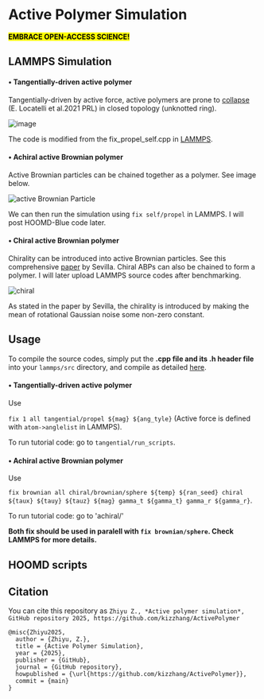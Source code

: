 # Active Polymer Simulation
<mark>**EMBRACE OPEN-ACCESS SCIENCE!**</mark>

##  LAMMPS Simulation
#### • Tangentially-driven active polymer
Tangentially-driven by active force, active polymers are prone to [collapse](https://journals.aps.org/prl/abstract/10.1103/PhysRevLett.126.097801) (E. Locatelli et al.2021 PRL) in closed topology (unknotted ring).  

![image](https://github.com/user-attachments/assets/f9ae74b8-3651-4d3f-8814-2ec23f109fbb "Active force is along the tangent vector.")

The code is modified from the fix_propel_self.cpp in [LAMMPS](https://github.com/lammps).

#### • Achiral active Brownian polymer 
Active Brownian particles can be chained together as a polymer. See image below.

![active Brownian Particle](https://github.com/user-attachments/assets/b4a1933e-60c6-443c-add8-8b685f8075b2)

We can then run the simulation using `fix self/propel` in LAMMPS. I will post HOOMD-Blue code later.

#### • Chiral active Brownian polymer
Chirality can be introduced into active Brownian particles. See this comprehensive [paper](https://journals.aps.org/pre/abstract/10.1103/PhysRevE.94.062120) by Sevilla. Chiral ABPs can also be chained to form a polymer. I will later upload LAMMPS source codes after benchmarking.

![chiral](https://github.com/user-attachments/assets/1825c94c-60d8-4b5c-8226-46b5ca1158da "Chiral active polymer with torque acting to rotate the direction of active force.")

As stated in the paper by Sevilla, the chirality is introduced by making the mean of rotational Gaussian noise some non-zero constant.

## Usage 
To compile the source codes, simply put the **.cpp file and its .h header file** into your `lammps/src` directory, and compile as detailed [here](https://docs.lammps.org/Build.html).

#### • Tangentially-driven active polymer 

Use 

`fix 1 all tangential/propel ${mag} ${ang_tyle}` (Active force is defined with `atom->anglelist` in LAMMPS). 

To run tutorial code: go to `tangential/run_scripts`.

#### • Achiral active Brownian polymer

Use 

`fix brownian all chiral/brownian/sphere ${temp} ${ran_seed} chiral ${taux} ${tauy} ${tauz} ${mag} gamma_t ${gamma_t} gamma_r ${gamma_r}`. 

To run tutorial code: go to 'achiral/'

**Both fix should be used in paralell with `fix brownian/sphere`. Check LAMMPS for more details.**

## HOOMD scripts


## Citation
You can cite this repository as 
`Zhiyu Z., *Active polymer simulation*, GitHub repository 2025, https://github.com/kizzhang/ActivePolymer`
```
@misc{Zhiyu2025,
  author = {Zhiyu, Z.},
  title = {Active Polymer Simulation},
  year = {2025},
  publisher = {GitHub},
  journal = {GitHub repository},
  howpublished = {\url{https://github.com/kizzhang/ActivePolymer}},
  commit = {main}
}
```

